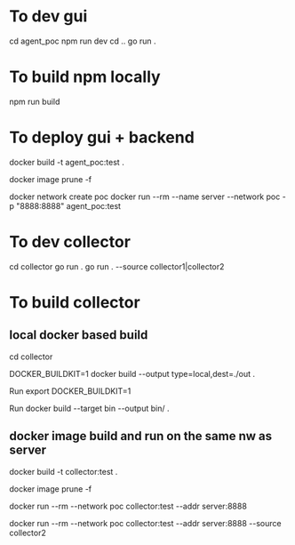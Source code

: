 # To dev gui
cd agent_poc
npm run dev
cd ..
go run .

# To build npm locally

npm run build


# To deploy gui + backend

docker build -t agent_poc:test . 

docker image prune -f

docker network create poc
docker run --rm --name server --network poc -p "8888:8888" agent_poc:test

# To dev collector
cd collector
go run . 
go run . --source collector1|collector2

# To build collector

## local docker based build
cd collector

DOCKER_BUILDKIT=1 docker build --output type=local,dest=./out .

Run export DOCKER_BUILDKIT=1

Run docker build --target bin --output bin/ .


## docker image build and run on the same nw as server
docker build -t collector:test .

docker image prune -f

docker run --rm --network poc collector:test --addr server:8888

docker run --rm --network poc collector:test --addr server:8888 --source collector2
